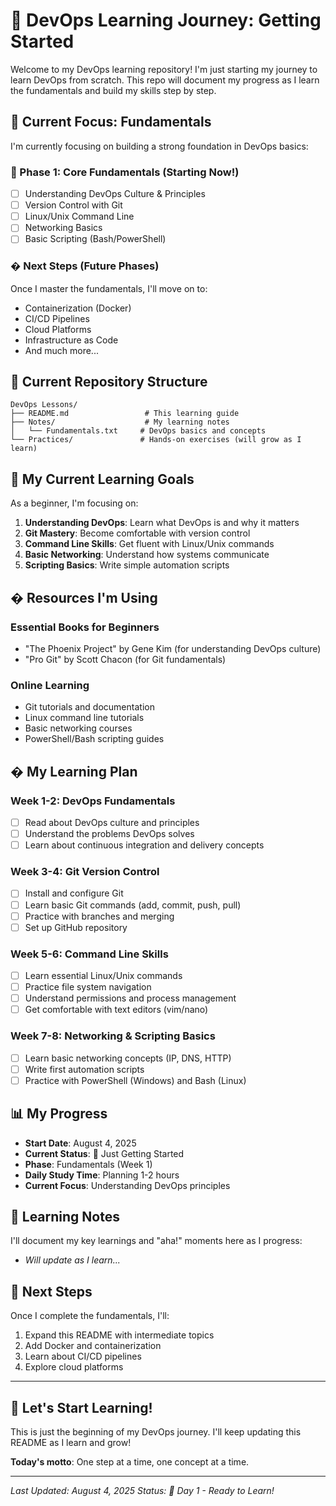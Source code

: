 # 🚀 DevOps Learning Journey: Getting Started

Welcome to my DevOps learning repository! I'm just starting my journey to learn DevOps from scratch. This repo will document my progress as I learn the fundamentals and build my skills step by step.

## 🌱 Current Focus: Fundamentals

I'm currently focusing on building a strong foundation in DevOps basics:

### 🎯 Phase 1: Core Fundamentals (Starting Now!)

- [ ] Understanding DevOps Culture & Principles
- [ ] Version Control with Git
- [ ] Linux/Unix Command Line
- [ ] Networking Basics
- [ ] Basic Scripting (Bash/PowerShell)

### � Next Steps (Future Phases)

Once I master the fundamentals, I'll move on to:

- Containerization (Docker)
- CI/CD Pipelines
- Cloud Platforms
- Infrastructure as Code
- And much more...

## 📂 Current Repository Structure

```
DevOps Lessons/
├── README.md                 # This learning guide
├── Notes/                    # My learning notes
│   └── Fundamentals.txt     # DevOps basics and concepts
└── Practices/               # Hands-on exercises (will grow as I learn)
```

## 🎯 My Current Learning Goals

As a beginner, I'm focusing on:

1. **Understanding DevOps**: Learn what DevOps is and why it matters
2. **Git Mastery**: Become comfortable with version control
3. **Command Line Skills**: Get fluent with Linux/Unix commands
4. **Basic Networking**: Understand how systems communicate
5. **Scripting Basics**: Write simple automation scripts

## � Resources I'm Using

### Essential Books for Beginners

- "The Phoenix Project" by Gene Kim (for understanding DevOps culture)
- "Pro Git" by Scott Chacon (for Git fundamentals)

### Online Learning

- Git tutorials and documentation
- Linux command line tutorials
- Basic networking courses
- PowerShell/Bash scripting guides

## � My Learning Plan

### Week 1-2: DevOps Fundamentals

- [ ] Read about DevOps culture and principles
- [ ] Understand the problems DevOps solves
- [ ] Learn about continuous integration and delivery concepts

### Week 3-4: Git Version Control

- [ ] Install and configure Git
- [ ] Learn basic Git commands (add, commit, push, pull)
- [ ] Practice with branches and merging
- [ ] Set up GitHub repository

### Week 5-6: Command Line Skills

- [ ] Learn essential Linux/Unix commands
- [ ] Practice file system navigation
- [ ] Understand permissions and process management
- [ ] Get comfortable with text editors (vim/nano)

### Week 7-8: Networking & Scripting Basics

- [ ] Learn basic networking concepts (IP, DNS, HTTP)
- [ ] Write first automation scripts
- [ ] Practice with PowerShell (Windows) and Bash (Linux)

## 📊 My Progress

- **Start Date**: August 4, 2025
- **Current Status**: 🌱 Just Getting Started
- **Phase**: Fundamentals (Week 1)
- **Daily Study Time**: Planning 1-2 hours
- **Current Focus**: Understanding DevOps principles

## 💭 Learning Notes

I'll document my key learnings and "aha!" moments here as I progress:

- _Will update as I learn..._

## 🎯 Next Steps

Once I complete the fundamentals, I'll:

1. Expand this README with intermediate topics
2. Add Docker and containerization
3. Learn about CI/CD pipelines
4. Explore cloud platforms

---

## 🚀 Let's Start Learning!

This is just the beginning of my DevOps journey. I'll keep updating this README as I learn and grow!

**Today's motto**: One step at a time, one concept at a time.

---

_Last Updated: August 4, 2025_
_Status: 🌱 Day 1 - Ready to Learn!_
